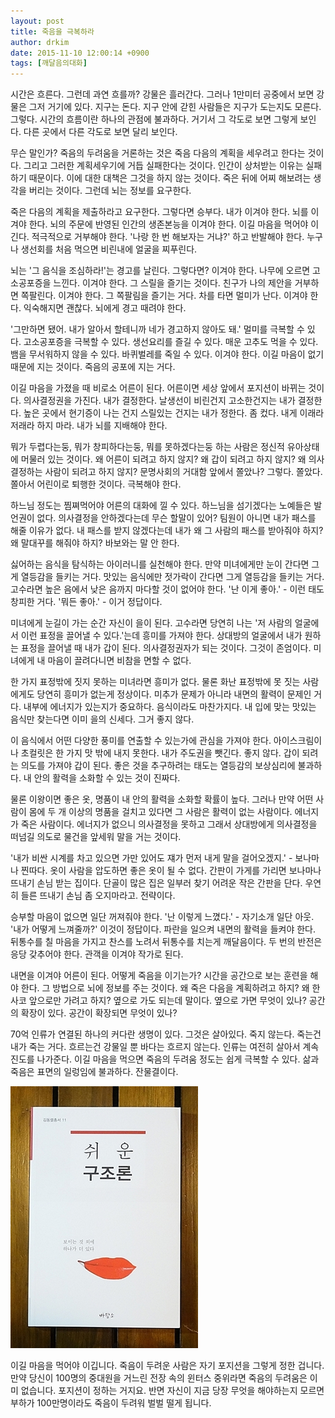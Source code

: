 ```yaml
---
layout: post
title: 죽음을 극복하라
author: drkim
date: 2015-11-10 12:00:14 +0900
tags: [깨달음의대화]
---
```

시간은 흐른다. 그런데 과연 흐를까? 강물은 흘러간다. 그러나 1만미터 공중에서 보면 강물은 그저 거기에 있다. 지구는 돈다. 지구 안에 갇힌 사람들은 지구가 도는지도 모른다. 그렇다. 시간의 흐름이란 하나의 관점에 불과하다. 거기서 그 각도로 보면 그렇게 보인다. 다른 곳에서 다른 각도로 보면 달리 보인다. 

  


무슨 말인가? 죽음의 두려움을 거론하는 것은 죽음 다음의 계획을 세우려고 한다는 것이다. 그리고 그러한 계획세우기에 거듭 실패한다는 것이다. 인간이 상처받는 이유는 실패하기 때문이다. 이에 대한 대책은 그것을 하지 않는 것이다. 죽은 뒤에 어찌 해보려는 생각을 버리는 것이다. 그런데 뇌는 정보를 요구한다. 

  


죽은 다음의 계획을 제출하라고 요구한다. 그렇다면 승부다. 내가 이겨야 한다. 뇌를 이겨야 한다. 뇌의 주문에 반영된 인간의 생존본능을 이겨야 한다. 이길 마음을 먹어야 이긴다. 적극적으로 거부해야 한다. '나랑 한 번 해보자는 거냐?' 하고 반발해야 한다. 누구나 생선회를 처음 먹으면 비린내에 얼굴을 찌푸린다. 

  


뇌는 '그 음식을 조심하라!'는 경고를 날린다. 그렇다면? 이겨야 한다. 나무에 오르면 고소공포증을 느낀다. 이겨야 한다. 그 스릴을 즐기는 것이다. 친구가 나의 제안을 거부하면 쪽팔린다. 이겨야 한다. 그 쪽팔림을 즐기는 거다. 차를 타면 멀미가 난다. 이겨야 한다. 익숙해지면 괜찮다. 뇌에게 경고 때려야 한다. 

  


'그만하면 됐어. 내가 알아서 할테니까 네가 경고하지 않아도 돼.' 멀미를 극복할 수 있다. 고소공포증을 극복할 수 있다. 생선요리를 즐길 수 있다. 매운 고추도 먹을 수 있다. 뱀을 무서워하지 않을 수 있다. 바퀴벌레를 죽일 수 있다. 이겨야 한다. 이길 마음이 없기 때문에 지는 것이다. 죽음의 공포에 지는 거다. 

  


이길 마음을 가졌을 때 비로소 어른이 된다. 어른이면 세상 앞에서 포지션이 바뀌는 것이다. 의사결정권을 가진다. 내가 결정한다. 날생선이 비린건지 고소한건지는 내가 결정한다. 높은 곳에서 현기증이 나는 건지 스릴있는 건지는 내가 정한다. 좀 컸다. 내게 이래라 저래라 하지 마라. 내가 뇌를 지배해야 한다. 

  


뭐가 두렵다는둥, 뭐가 창피하다는둥, 뭐를 못하겠다는둥 하는 사람은 정신적 유아상태에 머물러 있는 것이다. 왜 어른이 되려고 하지 않지? 왜 갑이 되려고 하지 않지? 왜 의사결정하는 사람이 되려고 하지 않지? 문명사회의 거대함 앞에서 쫄았나? 그렇다. 쫄았다. 쫄아서 어린이로 퇴행한 것이다. 극복해야 한다. 

  


하느님 정도는 찜쪄먹어야 어른의 대화에 낄 수 있다. 하느님을 섬기겠다는 노예들은 발언권이 없다. 의사결정을 안하겠다는데 무슨 할말이 있어? 팀원이 아니면 내가 패스를 해줄 이유가 없다. 내 패스를 받지 않겠다는데 내가 왜 그 사람의 패스를 받아줘야 하지? 왜 말대꾸를 해줘야 하지? 바보와는 말 안 한다. 

  


싫어하는 음식을 탐식하는 아이러니를 실천해야 한다. 만약 미녀에게만 눈이 간다면 그게 열등감을 들키는 거다. 맛있는 음식에만 젓가락이 간다면 그게 열등감을 들키는 거다. 고수라면 높은 음에서 낮은 음까지 마다할 것이 없어야 한다. '난 이게 좋아.' - 이런 태도 창피한 거다. '뭐든 좋아.' - 이거 정답이다. 

  


미녀에게 눈길이 가는 순간 자신이 을이 된다. 고수라면 당연히 나는 '저 사람의 얼굴에서 이런 표정을 끌어낼 수 있다.'는데 흥미를 가져야 한다. 상대방의 얼굴에서 내가 원하는 표정을 끌어낼 때 내가 갑이 된다. 의사결정권자가 되는 것이다. 그것이 존엄이다. 미녀에게 내 마음이 끌려다니면 비참을 면할 수 없다. 

  


한 가지 표정밖에 짓지 못하는 미녀라면 흥미가 없다. 물론 화난 표정밖에 못 짓는 사람에게도 당연히 흥미가 없는게 정상이다. 미추가 문제가 아니라 내면의 활력이 문제인 거다. 내부에 에너지가 있는지가 중요하다. 음식이라도 마찬가지다. 내 입에 맞는 맛있는 음식만 찾는다면 이미 을의 신세다. 그거 좋지 않다. 

  


이 음식에서 어떤 다양한 풍미를 연출할 수 있는가에 관심을 가져야 한다. 아이스크림이나 초컬릿은 한 가지 맛 밖에 내지 못한다. 내가 주도권을 뺏긴다. 좋지 않다. 갑이 되려는 의도를 가져야 갑이 된다. 좋은 것을 추구하려는 태도는 열등감의 보상심리에 불과하다. 내 안의 활력을 소화할 수 있는 것이 진짜다. 

  


물론 이왕이면 좋은 옷, 명품이 내 안의 활력을 소화할 확률이 높다. 그러나 만약 어떤 사람이 몸에 두 개 이상의 명품을 걸치고 있다면 그 사람은 활력이 없는 사람이다. 에너지가 죽은 사람이다. 에너지가 없으니 의사결정을 못하고 그래서 상대방에게 의사결정을 떠넘길 의도로 물건을 앞세워 말을 거는 것이다. 

  


'내가 비싼 시계를 차고 있으면 가만 있어도 쟤가 먼저 내게 말을 걸어오겠지.' - 보나마나 찐따다. 옷이 사람을 압도하면 좋은 옷이 될 수 없다. 간판이 가게를 가리면 보나마나 뜨내기 손님 받는 집이다. 단골이 많은 집은 일부러 찾기 어려운 작은 간판을 단다. 우연히 들른 뜨내기 손님 좀 오지마라고. 전략이다. 

  


승부할 마음이 없으면 일단 꺼져줘야 한다. '난 이렇게 느꼈다.' - 자기소개 일단 아웃. '내가 어떻게 느껴줄까?' 이것이 정답이다. 파란을 일으켜 내면의 활력을 들켜야 한다. 뒤통수를 칠 마음을 가지고 찬스를 노려서 뒤통수를 치는게 깨달음이다. 두 번의 반전은 응당 갖추어야 한다. 관객을 이겨야 작가로 된다. 

  


내면을 이겨야 어른이 된다. 어떻게 죽음을 이기는가? 시간을 공간으로 보는 훈련을 해야 한다. 그 방법으로 뇌에 정보를 주는 것이다. 왜 죽은 다음을 계획하려고 하지? 왜 한사코 앞으로만 가려고 하지? 옆으로 가도 되는데 말이다. 옆으로 가면 무엇이 있나? 공간의 확장이 있다. 공간이 확장되면 무엇이 있나? 

  


70억 인류가 연결된 하나의 커다란 생명이 있다. 그것은 살아있다. 죽지 않는다. 죽는건 내가 죽는 거다. 흐르는건 강물일 뿐 바다는 흐르지 않는다. 인류는 여전히 살아서 계속 진도를 나가준다. 이길 마음을 먹으면 죽음의 두려움 정도는 쉽게 극복할 수 있다. 삶과 죽음은 표면의 일렁임에 불과하다. 잔물결이다.

  


  



 ![](/files/attach/images/198/613/637/DSC01488.JPG) 

  


이길 마음을 먹어야 이깁니다. 죽음이 두려운 사람은 자기 포지션을 그렇게 정한 겁니다. 만약 당신이 100명의 중대원을 거느린 전장 속의 윈터스 중위라면 죽음의 두려움은 이미 없습니다. 포지션이 정하는 거지요. 반면 자신이 지금 당장 무엇을 해야하는지 모르면 부하가 100만명이라도 죽음이 두려워 벌벌 떨게 됩니다.